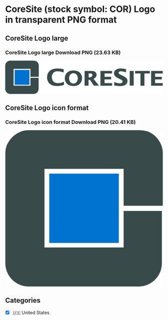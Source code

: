 # CoreSite (stock symbol: COR) Logo in transparent PNG format

## CoreSite Logo large

### CoreSite Logo large Download PNG (23.63 KB)

![CoreSite Logo large Download PNG (23.63 KB)](/img/orig/COR_BIG-5099f559.png)

## CoreSite Logo icon format

### CoreSite Logo icon format Download PNG (20.41 KB)

![CoreSite Logo icon format Download PNG (20.41 KB)](/img/orig/COR-1540d510.png)



## Categories
- [x] 🇺🇸 United States
